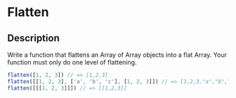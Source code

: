 # Flatten

## Description

Write a function that flattens an Array of Array objects into a flat Array. Your function must only do one level of flattening.

```js
flatten([1, 2, 3]) // => [1,2,3]
flatten([[1, 2, 3], ['a', 'b', 'c'], [1, 2, 3]]) // => [1,2,3,"a","b","c",1,2,3]
flatten([[[1, 2, 3]]]) // => [[1,2,3]]
```
